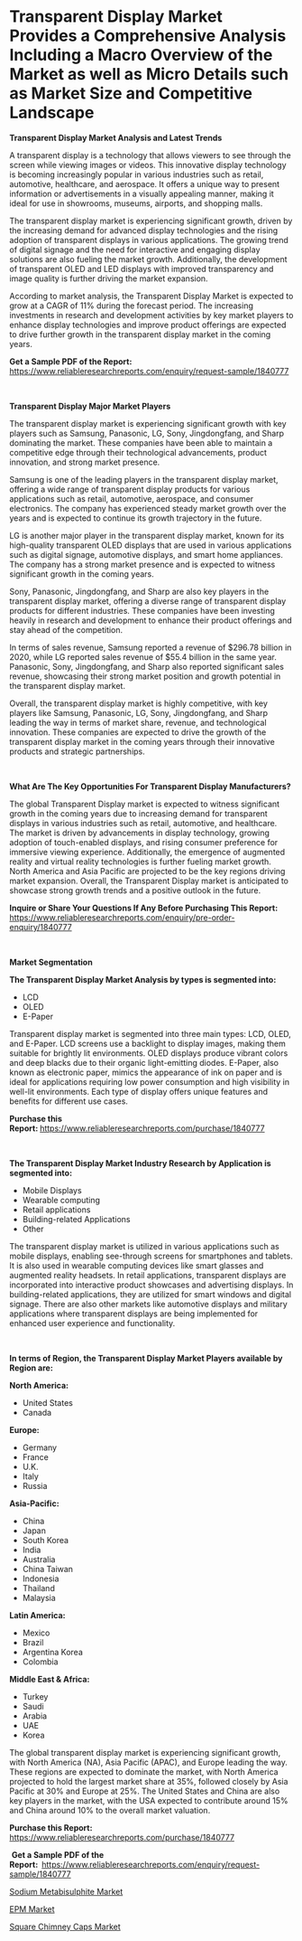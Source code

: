 <p><h1>Transparent Display Market Provides a Comprehensive Analysis Including a Macro Overview of the Market as well as Micro Details such as Market Size and Competitive Landscape</h1></p><p><strong>Transparent Display Market Analysis and Latest Trends</strong></p>
<p><p>A transparent display is a technology that allows viewers to see through the screen while viewing images or videos. This innovative display technology is becoming increasingly popular in various industries such as retail, automotive, healthcare, and aerospace. It offers a unique way to present information or advertisements in a visually appealing manner, making it ideal for use in showrooms, museums, airports, and shopping malls.</p><p>The transparent display market is experiencing significant growth, driven by the increasing demand for advanced display technologies and the rising adoption of transparent displays in various applications. The growing trend of digital signage and the need for interactive and engaging display solutions are also fueling the market growth. Additionally, the development of transparent OLED and LED displays with improved transparency and image quality is further driving the market expansion.</p><p>According to market analysis, the Transparent Display Market is expected to grow at a CAGR of 11% during the forecast period. The increasing investments in research and development activities by key market players to enhance display technologies and improve product offerings are expected to drive further growth in the transparent display market in the coming years.</p></p>
<p><strong>Get a Sample PDF of the Report:&nbsp;</strong> <a href="https://www.reliableresearchreports.com/enquiry/request-sample/1840777">https://www.reliableresearchreports.com/enquiry/request-sample/1840777</a></p>
<p>&nbsp;</p>
<p><strong>Transparent Display Major Market Players</strong></p>
<p><p>The transparent display market is experiencing significant growth with key players such as Samsung, Panasonic, LG, Sony, Jingdongfang, and Sharp dominating the market. These companies have been able to maintain a competitive edge through their technological advancements, product innovation, and strong market presence.</p><p>Samsung is one of the leading players in the transparent display market, offering a wide range of transparent display products for various applications such as retail, automotive, aerospace, and consumer electronics. The company has experienced steady market growth over the years and is expected to continue its growth trajectory in the future.</p><p>LG is another major player in the transparent display market, known for its high-quality transparent OLED displays that are used in various applications such as digital signage, automotive displays, and smart home appliances. The company has a strong market presence and is expected to witness significant growth in the coming years.</p><p>Sony, Panasonic, Jingdongfang, and Sharp are also key players in the transparent display market, offering a diverse range of transparent display products for different industries. These companies have been investing heavily in research and development to enhance their product offerings and stay ahead of the competition.</p><p>In terms of sales revenue, Samsung reported a revenue of $296.78 billion in 2020, while LG reported sales revenue of $55.4 billion in the same year. Panasonic, Sony, Jingdongfang, and Sharp also reported significant sales revenue, showcasing their strong market position and growth potential in the transparent display market.</p><p>Overall, the transparent display market is highly competitive, with key players like Samsung, Panasonic, LG, Sony, Jingdongfang, and Sharp leading the way in terms of market share, revenue, and technological innovation. These companies are expected to drive the growth of the transparent display market in the coming years through their innovative products and strategic partnerships.</p></p>
<p>&nbsp;</p>
<p><strong>What Are The Key Opportunities For Transparent Display Manufacturers?</strong></p>
<p><p>The global Transparent Display market is expected to witness significant growth in the coming years due to increasing demand for transparent displays in various industries such as retail, automotive, and healthcare. The market is driven by advancements in display technology, growing adoption of touch-enabled displays, and rising consumer preference for immersive viewing experience. Additionally, the emergence of augmented reality and virtual reality technologies is further fueling market growth. North America and Asia Pacific are projected to be the key regions driving market expansion. Overall, the Transparent Display market is anticipated to showcase strong growth trends and a positive outlook in the future.</p></p>
<p><strong>Inquire or Share Your Questions If Any Before Purchasing This Report:</strong> <a href="https://www.reliableresearchreports.com/enquiry/pre-order-enquiry/1840777">https://www.reliableresearchreports.com/enquiry/pre-order-enquiry/1840777</a></p>
<p>&nbsp;</p>
<p><strong>Market Segmentation</strong></p>
<p><strong>The Transparent Display Market Analysis by types is segmented into:</strong></p>
<p><ul><li>LCD</li><li>OLED</li><li>E-Paper</li></ul></p>
<p><p>Transparent display market is segmented into three main types: LCD, OLED, and E-Paper. LCD screens use a backlight to display images, making them suitable for brightly lit environments. OLED displays produce vibrant colors and deep blacks due to their organic light-emitting diodes. E-Paper, also known as electronic paper, mimics the appearance of ink on paper and is ideal for applications requiring low power consumption and high visibility in well-lit environments. Each type of display offers unique features and benefits for different use cases.</p></p>
<p><strong>Purchase this Report:&nbsp;</strong><a href="https://www.reliableresearchreports.com/purchase/1840777">https://www.reliableresearchreports.com/purchase/1840777</a></p>
<p>&nbsp;</p>
<p><strong>The Transparent Display Market Industry Research by Application is segmented into:</strong></p>
<p><ul><li>Mobile Displays</li><li>Wearable computing</li><li>Retail applications</li><li>Building-related Applications</li><li>Other</li></ul></p>
<p><p>The transparent display market is utilized in various applications such as mobile displays, enabling see-through screens for smartphones and tablets. It is also used in wearable computing devices like smart glasses and augmented reality headsets. In retail applications, transparent displays are incorporated into interactive product showcases and advertising displays. In building-related applications, they are utilized for smart windows and digital signage. There are also other markets like automotive displays and military applications where transparent displays are being implemented for enhanced user experience and functionality.</p></p>
<p>&nbsp;</p>
<p><strong>In terms of Region, the Transparent Display Market Players available by Region are:</strong></p>
<p>
    <p> <strong> North America: </strong>
        <ul>
            <li>United States</li>
            <li>Canada</li>
        </ul>
        </p> 
    <p> <strong> Europe: </strong>
        <ul>
            <li>Germany</li>
            <li>France</li>
            <li>U.K.</li>
            <li>Italy</li>
            <li>Russia</li>
        </ul>
        </p> 
    <p> <strong> Asia-Pacific: </strong>
        <ul>
            <li>China</li>
            <li>Japan</li>
            <li>South Korea</li>
            <li>India</li>
            <li>Australia</li>
            <li>China Taiwan</li>
            <li>Indonesia</li>
            <li>Thailand</li>
            <li>Malaysia</li>
        </ul>
        </p> 
    <p> <strong> Latin America: </strong>
        <ul>
            <li>Mexico</li>
            <li>Brazil</li>
            <li>Argentina Korea</li>
            <li>Colombia</li>
        </ul>
        </p> 
    <p> <strong> Middle East & Africa: </strong>
        <ul>
            <li>Turkey</li>
            <li>Saudi</li>
            <li>Arabia</li>
            <li>UAE</li>
            <li>Korea</li>
        </ul>
    </p>
    </p>
<p><p>The global transparent display market is experiencing significant growth, with North America (NA), Asia Pacific (APAC), and Europe leading the way. These regions are expected to dominate the market, with North America projected to hold the largest market share at 35%, followed closely by Asia Pacific at 30% and Europe at 25%. The United States and China are also key players in the market, with the USA expected to contribute around 15% and China around 10% to the overall market valuation.</p></p>
<p><strong>Purchase this Report: </strong><a href="https://www.reliableresearchreports.com/purchase/1840777">https://www.reliableresearchreports.com/purchase/1840777</a></p>
<p>&nbsp;<strong>Get a Sample PDF of the Report:&nbsp;&nbsp;</strong><a href="https://www.reliableresearchreports.com/enquiry/request-sample/1840777">https://www.reliableresearchreports.com/enquiry/request-sample/1840777</a></p>
<p><strong></strong></p>
<p><p><a href="https://github.com/pjcfca/Market-Research-Report-List-1/blob/main/sodium-metabisulphite-market.md">Sodium Metabisulphite Market</a></p><p><a href="https://github.com/johnbach50/Market-Research-Report-List-2/blob/main/epm-market.md">EPM Market</a></p><p><a href="https://github.com/wusalecollins540tpqoz/Market-Research-Report-List-1/blob/main/square-chimney-caps-market.md">Square Chimney Caps Market</a></p></p>